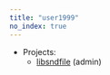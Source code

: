 ```yaml
---
title: "user1999"
no_index: true
---
```


* Projects:
  * [libsndfile](/projects/libsndfile/) (admin)
